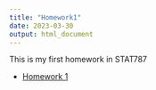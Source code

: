 ```yaml
---
title: "Homework1"
date: 2023-03-30
output: html_document
---
```


This is my first homework in STAT787

- [Homework 1](homework1.pdf)

